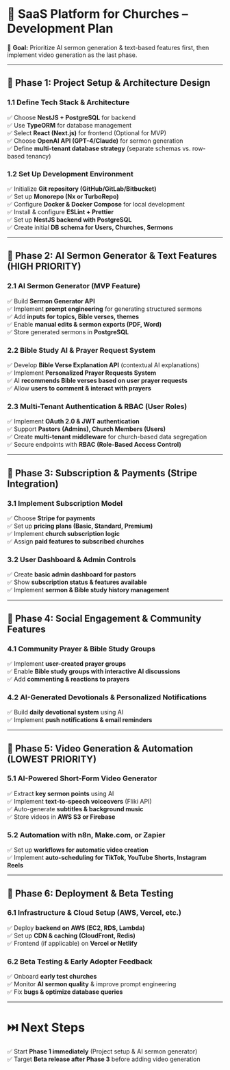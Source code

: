 # **🚀 SaaS Platform for Churches – Development Plan**  
📌 **Goal:** Prioritize AI sermon generation & text-based features first, then implement video generation as the last phase.  

---

## **📅 Phase 1: Project Setup & Architecture Design**  
### **1.1 Define Tech Stack & Architecture**  
✅ Choose **NestJS + PostgreSQL** for backend  
✅ Use **TypeORM** for database management  
✅ Select **React (Next.js)** for frontend (Optional for MVP)  
✅ Choose **OpenAI API (GPT-4/Claude)** for sermon generation  
✅ Define **multi-tenant database strategy** (separate schemas vs. row-based tenancy)  

### **1.2 Set Up Development Environment**  
✅ Initialize **Git repository (GitHub/GitLab/Bitbucket)**  
✅ Set up **Monorepo (Nx or TurboRepo)**  
✅ Configure **Docker & Docker Compose** for local development  
✅ Install & configure **ESLint + Prettier**  
✅ Set up **NestJS backend with PostgreSQL**  
✅ Create initial **DB schema for Users, Churches, Sermons**  

---

## **📅 Phase 2: AI Sermon Generator & Text Features (HIGH PRIORITY)**  
### **2.1 AI Sermon Generator (MVP Feature)**  
✅ Build **Sermon Generator API**  
✅ Implement **prompt engineering** for generating structured sermons  
✅ Add **inputs for topics, Bible verses, themes**  
✅ Enable **manual edits & sermon exports (PDF, Word)**  
✅ Store generated sermons in **PostgreSQL**  

### **2.2 Bible Study AI & Prayer Request System**  
✅ Develop **Bible Verse Explanation API** (contextual AI explanations)  
✅ Implement **Personalized Prayer Requests System**  
✅ AI **recommends Bible verses based on user prayer requests**  
✅ Allow **users to comment & interact with prayers**  

### **2.3 Multi-Tenant Authentication & RBAC (User Roles)**  
✅ Implement **OAuth 2.0 & JWT authentication**  
✅ Support **Pastors (Admins), Church Members (Users)**  
✅ Create **multi-tenant middleware** for church-based data segregation  
✅ Secure endpoints with **RBAC (Role-Based Access Control)**  

---

## **📅 Phase 3: Subscription & Payments (Stripe Integration)**  
### **3.1 Implement Subscription Model**  
✅ Choose **Stripe for payments**  
✅ Set up **pricing plans (Basic, Standard, Premium)**  
✅ Implement **church subscription logic**  
✅ Assign **paid features to subscribed churches**  

### **3.2 User Dashboard & Admin Controls**  
✅ Create **basic admin dashboard for pastors**  
✅ Show **subscription status & features available**  
✅ Implement **sermon & Bible study history management**  

---

## **📅 Phase 4: Social Engagement & Community Features**  
### **4.1 Community Prayer & Bible Study Groups**  
✅ Implement **user-created prayer groups**  
✅ Enable **Bible study groups with interactive AI discussions**  
✅ Add **commenting & reactions to prayers**  

### **4.2 AI-Generated Devotionals & Personalized Notifications**  
✅ Build **daily devotional system** using AI  
✅ Implement **push notifications & email reminders**  

---

## **📅 Phase 5: Video Generation & Automation (LOWEST PRIORITY)**  
### **5.1 AI-Powered Short-Form Video Generator**  
✅ Extract **key sermon points** using AI  
✅ Implement **text-to-speech voiceovers** (Fliki API)  
✅ Auto-generate **subtitles & background music**  
✅ Store videos in **AWS S3 or Firebase**  

### **5.2 Automation with n8n, Make.com, or Zapier**  
✅ Set up **workflows for automatic video creation**  
✅ Implement **auto-scheduling for TikTok, YouTube Shorts, Instagram Reels**  

---

## **📅 Phase 6: Deployment & Beta Testing**  
### **6.1 Infrastructure & Cloud Setup (AWS, Vercel, etc.)**  
✅ Deploy **backend on AWS (EC2, RDS, Lambda)**  
✅ Set up **CDN & caching (CloudFront, Redis)**  
✅ Frontend (if applicable) on **Vercel or Netlify**  

### **6.2 Beta Testing & Early Adopter Feedback**  
✅ Onboard **early test churches**  
✅ Monitor **AI sermon quality** & improve prompt engineering  
✅ Fix **bugs & optimize database queries**  

---

# **⏭️ Next Steps**  
✅ Start **Phase 1 immediately** (Project setup & AI sermon generator)  
✅ Target **Beta release after Phase 3** before adding video generation
